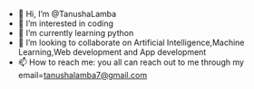 - 👋 Hi, I’m @TanushaLamba
- 👀 I’m interested in coding
- 🌱 I’m currently learning python
- 💞️ I’m looking to collaborate on Artificial Intelligence,Machine Learning,Web development and App development
- 📫 How to reach me: you all can reach out to me through my email=tanushalamba7@gmail.com

<!---
TanushaLamba/TanushaLamba is a ✨ special ✨ repository because its `README.md` (this file) appears on your GitHub profile.
You can click the Preview link to take a look at your changes.
--->
